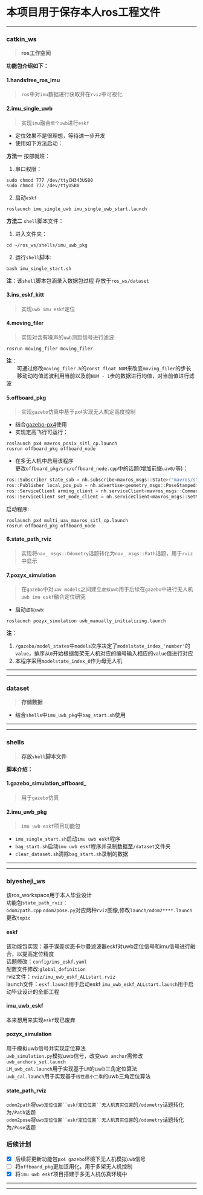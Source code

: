 # 本项目用于保存本人ros工程文件
***
### catkin_ws
> **ros工作空间**

**功能包介绍如下：**  
#### 1.handsfree_ros_imu
> `ros`中对`imu`数据进行获取并在`rviz`中可视化  
#### 2.imu_single_uwb
> 实现`imu`融合`单个uwb`进行`eskf`  
* 定位效果不是很理想，等待进一步开发  
* 使用如下方法启动：

**方法一** 按部就班：  
1. 串口权限：
```
sudo chmod 777 /dev/ttyCH343USB0
sudo chmod 777 /dev/ttyUSB0
```
2. 启动`eskf`
```
roslaunch imu_single_uwb imu_single_uwb_start.launch
```
**方法二** `shell`脚本文件：  
1. 进入文件夹：  
```
cd ~/ros_ws/shells/imu_uwb_pkg
```
2. 运行`shell`脚本:  
```
bash imu_single_start.sh
```
**注**：该`shell`脚本包涵录入数据包过程 存放于`ros_ws/dataset`
#### 3.ins_eskf_kitt
> 实现`uwb imu eskf`定位  
#### 4.moving_filer
> 实现对含有噪声的`uwb`测距信号进行滤波  
```
rosrun moving_filer moving_filer
```
**注**：  
&emsp;&emsp;可通过修改`moving_filer.h`的`const float NUM`来改变`moving_filer`的步长  
&emsp;&emsp;移动动均值滤波利用当前以及前`NUM - 1`步的数据进行均值，对当前值进行滤波
#### 5.offboard_pkg
> 实现`gazebo`仿真中基于`px4`实现无人机定高度控制  
* 结合[gazebo-px4](https://github.com/PDXzst/PX4-Autopilot)使用  
* 实现定高飞行可运行：  
```
roslaunch px4 mavros_posix_sitl_cp.launch
rosrun offboard_pkg offboard_node
```
* 在多无人机中启用该程序  
更改`offboard_pkg/src/offboard_node.cpp`中的话题(增加前缀`uav0/`等)：  
```c
ros::Subscriber state_sub = nh.subscribe<mavros_msgs::State>("mavros/state", 10, state_cb);
ros::Publisher local_pos_pub = nh.advertise<geometry_msgs::PoseStamped>("mavros/setpoint_position/local", 10);
ros::ServiceClient arming_client = nh.serviceClient<mavros_msgs::CommandBool>("mavros/cmd/arming");
ros::ServiceClient set_mode_client = nh.serviceClient<mavros_msgs::SetMode>("mavros/set_mode");
```
启动程序:  
```
roslaunch px4 multi_uav_mavros_sitl_cp.launch  
rosrun offboard_pkg offboard_node  
```
#### 6.state_path_rviz
> 实现将`nav_ msgs::Odometry`话题转化为`nav_ msgs::Path`话题，用于`rviz`中显示  
#### 7.pozyx_simulation
> 在`gazebo`中对`uav models`之间建立`虚拟uwb`用于后续在`gazebo`中进行无人机`uwb imu eskf`融合定位研究  
* 启动`虚拟uwb`:  
```
roslaunch pozyx_simulation uwb_manually_initializing.launch
```
**注**：  
1. `/gazebo/model_states`中`models`次序决定了`modelstate_index_'number'`的`value`，排序从`0`开始根据每架无人机对应的编号输入相应的`value`值进行对应  
2. 本程序采用`modelstate_index_0`作为母无人机  
***
***
### dataset
> **存储数据**  
* 结合`shells`中`imu_uwb_pkg`中`bag_start.sh`使用  
***
***
### shells
> **存放`shell`脚本文件**

**脚本介绍：**  
#### 1.gazebo_simulation_offboard_
> 用于`gazebo`仿真
#### 2.imu_uwb_pkg
> `imu uwb eskf`项目功能包  
* `imu_single_start.sh`启动`imu uwb eskf`程序  
* `bag_start.sh`启动`imu uwb eskf`程序并录制数据至`/dataset`文件夹  
* `clear_dataset.sh`清除`bag_start.sh`录制的数据
***
***
### biyesheji_ws
该ros_workspace用于本人毕业设计  
功能包`state_path_rviz`：  
`odom2path.cpp` `odom2pose.py`对应两种`rviz`图像,修改`launch/odom2****.launch`更改`topic`  
#### eskf
该功能包实现：基于误差状态卡尔曼滤波器eskf对uwb定位信号和imu信号进行融合，以提高定位精度  
话题修改：`config/ins_eskf.yaml`  
配置文件修改:`global_definition`  
rviz文件：`rviz/imu_uwb_eskf_ALLstart.rviz`  
launch文件：`eskf.launch`用于启动eskf `imu_uwb_eskf_ALLstart.launch`用于启动毕业设计的全部工程  
#### imu_uwb_eskf
本来想用来实现`eskf`现已废弃  
#### pozyx_simulation
用于模拟uwb信号并实现定位算法  
`uwb_simulation.py`模拟uwb信号，改变`uwb anchor`需修改`uwb_anchors_set.launch`  
`LM_uwb_cal.launch`用于实现基于`LM`的uwb三角定位算法  
`uwb_cal.launch`用于实现基于`线性最小二乘`的uwb三角定位算法  
#### state_path_rviz
`odom2path`将`uwb定位位置``eskf定位位置``无人机真实位置`的`/odometry`话题转化为`/Path`话题  
`odom2pose`将`uwb定位位置``eskf定位位置``无人机真实位置`的`/odometry`话题转化为`/Pose`话题  
### 后续计划
- [x] 后续将更新功能包`px4 gazebo`环境下无人机模拟`uwb`信号  
- [ ] 将`offboard_pkg`更加泛用化，用于多架无人机控制  
- [x] 将`imu uwb eskf`项目搭建于多无人机仿真环境中  
***
***
